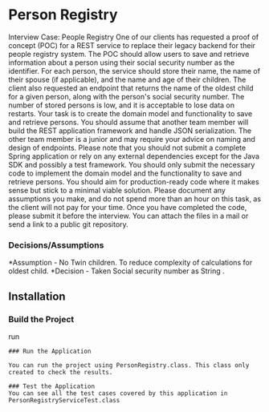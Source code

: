 # Person Registry

Interview Case: People Registry
One of our clients has requested a proof of concept (POC) for a REST
service to replace their legacy backend for their people registry
system. The POC should allow users to save and retrieve information
about a person using their social security number as the identifier.
For each person, the service should store their name, the name of
their spouse (if applicable), and the name and age of their children.
The client also requested an endpoint that returns the name of the
oldest child for a given person, along with the person's social
security number. The number of stored persons is low, and it is
acceptable to lose data on restarts.
Your task is to create the domain model and functionality to save and
retrieve persons. You should assume that another team member will
build the REST application framework and handle JSON serialization.
The other team member is a junior and may require your advice on
naming and design of endpoints.
Please note that you should not submit a complete Spring application
or rely on any external dependencies except for the Java SDK and
possibly a test framework. You should only submit the necessary code
to implement the domain model and the functionality to save and
retrieve persons. You should aim for production-ready code where it
makes sense but stick to a minimal viable solution.
Please document any assumptions you make, and do not spend more than
an hour on this task, as the client will not pay for your time.
Once you have completed the code, please submit it before the
interview. You can attach the files in a mail or send a link to a
public git repository.


### Decisions/Assumptions
*Assumption - No Twin children. To reduce complexity of calculations for oldest child.
*Decision - Taken Social security number as String .

## Installation

### Build the Project

run 
```
### Run the Application

You can run the project using PersonRegistry.class. This class only created to check the results.

### Test the Application
You can see all the test cases covered by this application in PersonRegistryServiceTest.class

